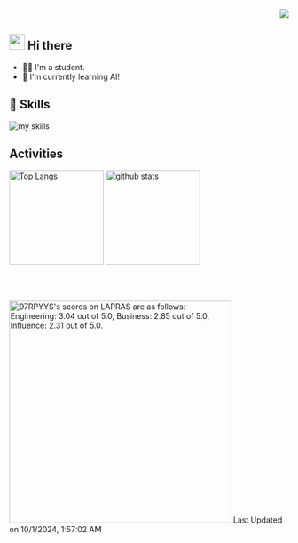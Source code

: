<!-- 1. GitHub usernameを変更 -->
<div align="right">
  <img src="https://komarev.com/ghpvc/?username=s1f10220227" />
</div>

## <img src="https://media.giphy.com/media/hvRJCLFzcasrR4ia7z/giphy.gif" width="28"> Hi there

- :technologist: I'm a student.
- :seedling: I'm currently learning AI!

<!-- 好きな技術スタックに変更 -->
## :seedling: Skills
<img alt="my skills" src="https://skillicons.dev/icons?theme=dark&perline=7&i=py,tensorflow,r,c,java,html,js,django,react,androidstudio,css,bootstrap,docker,kubernetes,postgres,sqlite,mongodb,ubuntu,linux,bash,anaconda,git,github,regex" />
<br>

<!-- GitHub usernameを変更, 2箇所 -->
## Activities
<div align="left">
  <img alt="Top Langs" height="170px" src="https://github-readme-stats.vercel.app/api?username=s1f10220227&theme=vue-dark&layout=compact" />
  <img alt="github stats" height="170px" src="https://github-readme-stats.vercel.app/api/top-langs/?username=s1f10220227&theme=vue-dark&layout=compact" />
</div>

<br></br>

<!--START_SECTION:lapras-card-->
<p ><a href="https://lapras.com/public/97RPYYS" target="_blank" rel="noopener noreferrer"><img alt="97RPYYS's scores on LAPRAS are as follows: Engineering: 3.04 out of 5.0, Business: 2.85 out of 5.0, Influence: 2.31 out of 5.0." src="https://lapras-card-generator.vercel.app/api/svg?e=3.04&b=2.85&i=2.31&b1=%23020E27&b2=%230E5593&i1=%23030E21&i2=%231688BF&l=en" width="400" ></a>  
Last Updated on 10/1/2024, 1:57:02 AM</p>
<!--END_SECTION:lapras-card-->
